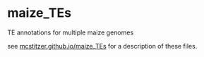 # maize_TEs
TE annotations for multiple maize genomes

see [mcstitzer.github.io/maize_TEs](http://www.mcstitzer.github.io/maize_TEs) for a description of these files.
